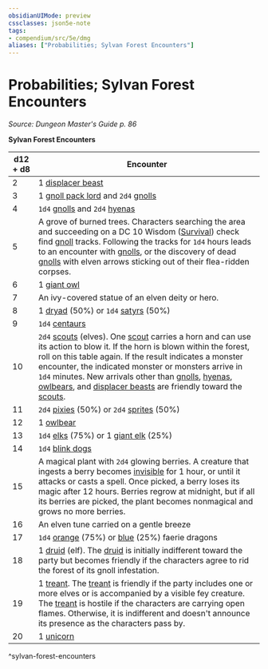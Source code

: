 ```yaml
---
obsidianUIMode: preview
cssclasses: json5e-note
tags:
- compendium/src/5e/dmg
aliases: ["Probabilities; Sylvan Forest Encounters"]
---
```

# Probabilities; Sylvan Forest Encounters
*Source: Dungeon Master's Guide p. 86* 

**Sylvan Forest Encounters**

| d12 + d8 | Encounter |
|----------|-----------|
| 2 | 1 [displacer beast](compendium/bestiary/monstrosity/displacer-beast.md) |
| 3 | 1 [gnoll pack lord](compendium/bestiary/humanoid/gnoll-pack-lord.md) and `2d4` [gnolls](compendium/bestiary/humanoid/gnoll.md) |
| 4 | `1d4` [gnolls](compendium/bestiary/humanoid/gnoll.md) and `2d4` [hyenas](compendium/bestiary/beast/hyena.md) |
| 5 | A grove of burned trees. Characters searching the area and succeeding on a DC 10 Wisdom ([Survival](rules/skills.md#Survival)) check find [gnoll](compendium/bestiary/humanoid/gnoll.md) tracks. Following the tracks for `1d4` hours leads to an encounter with [gnolls](compendium/bestiary/humanoid/gnoll.md), or the discovery of dead [gnolls](compendium/bestiary/humanoid/gnoll.md) with elven arrows sticking out of their flea-ridden corpses. |
| 6 | 1 [giant owl](compendium/bestiary/beast/giant-owl.md) |
| 7 | An ivy-covered statue of an elven deity or hero. |
| 8 | 1 [dryad](compendium/bestiary/fey/dryad.md) (50%) or `1d4` [satyrs](compendium/bestiary/fey/satyr.md) (50%) |
| 9 | `1d4` [centaurs](compendium/bestiary/monstrosity/centaur.md) |
| 10 | `2d4` [scouts](compendium/bestiary/humanoid/scout.md) (elves). One [scout](compendium/bestiary/humanoid/scout.md) carries a horn and can use its action to blow it. If the horn is blown within the forest, roll on this table again. If the result indicates a monster encounter, the indicated monster or monsters arrive in `1d4` minutes. New arrivals other than [gnolls](compendium/bestiary/humanoid/gnoll.md), [hyenas](compendium/bestiary/beast/hyena.md), [owlbears](compendium/bestiary/monstrosity/owlbear.md), and [displacer beasts](compendium/bestiary/monstrosity/displacer-beast.md) are friendly toward the [scouts](compendium/bestiary/humanoid/scout.md). |
| 11 | `2d4` [pixies](compendium/bestiary/fey/pixie.md) (50%) or `2d4` [sprites](compendium/bestiary/fey/sprite.md) (50%) |
| 12 | 1 [owlbear](compendium/bestiary/monstrosity/owlbear.md) |
| 13 | `1d4` [elks](compendium/bestiary/beast/elk.md) (75%) or 1 [giant elk](compendium/bestiary/beast/giant-elk.md) (25%) |
| 14 | `1d4` [blink dogs](compendium/bestiary/fey/blink-dog.md) |
| 15 | A magical plant with `2d4` glowing berries. A creature that ingests a berry becomes [invisible](rules/conditions.md#invisible) for 1 hour, or until it attacks or casts a spell. Once picked, a berry loses its magic after 12 hours. Berries regrow at midnight, but if all its berries are picked, the plant becomes nonmagical and grows no more berries. |
| 16 | An elven tune carried on a gentle breeze |
| 17 | `1d4` [orange](compendium/bestiary/dragon/faerie-dragon-orange.md) (75%) or [blue](compendium/bestiary/dragon/faerie-dragon-blue.md) (25%) faerie dragons |
| 18 | 1 [druid](compendium/bestiary/humanoid/druid.md) (elf). The [druid](compendium/bestiary/humanoid/druid.md) is initially indifferent toward the party but becomes friendly if the characters agree to rid the forest of its gnoll infestation. |
| 19 | 1 [treant](compendium/bestiary/plant/treant.md). The [treant](compendium/bestiary/plant/treant.md) is friendly if the party includes one or more elves or is accompanied by a visible fey creature. The [treant](compendium/bestiary/plant/treant.md) is hostile if the characters are carrying open flames. Otherwise, it is indifferent and doesn't announce its presence as the characters pass by. |
| 20 | 1 [unicorn](compendium/bestiary/celestial/unicorn.md) |
^sylvan-forest-encounters